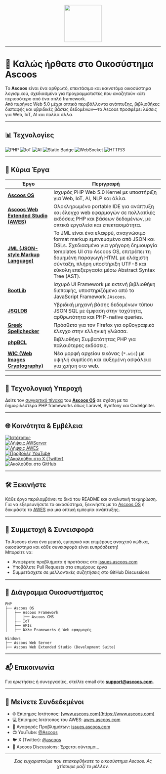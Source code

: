 <p align="center">
  <img src="https://dl.ascoos.com/images/ascoos.png" height="120" />
</p>

---

# 👋 Καλώς ήρθατε στο Οικοσύστημα Ascoos

Το **Ascoos** είναι ένα αρθρωτό, επεκτάσιμο και καινοτόμο οικοσύστημα λογισμικού, σχεδιασμένο για προγραμματιστές που αναζητούν κάτι περισσότερο από ένα απλό framework.  
Από πυρήνες Web 5.0 μέχρι οπτικά περιβάλλοντα ανάπτυξης, βιβλιοθήκες διεπαφής και υβριδικές βάσεις δεδομένων—το Ascoos προσφέρει λύσεις για Web, IoT, AI και πολλά άλλα.

---

## 📊 Τεχνολογίες

![PHP](https://img.shields.io/badge/5.6--8.5-blue?style=for-the-badge&label=PHP&labelColor=041f60&color=034f84)
![IoT](https://img.shields.io/badge/Ready-blue?style=for-the-badge&label=IoT&labelColor=%234e555b&color=006400)
![AI](https://img.shields.io/badge/Enabled-blue?style=for-the-badge&label=AI%2FNLP%2FNeural&labelColor=%234e555b&color=3e8548)
![Static Badge](https://img.shields.io/badge/Enabled-blue?style=for-the-badge&label=Macro%20Engine%20with%20DSL%2FAST&labelColor=%234e555b&color=3e8548)
![WebSocket](https://img.shields.io/badge/Supported-blue?style=for-the-badge&label=Web%20Socket&labelColor=%234e555b&color=873260)
![HTTP/3](https://img.shields.io/badge/Supported-blue?style=for-the-badge&label=HTTP%2F2%20%7C%20HTTP%2F3&labelColor=%234e555b&color=873260)

---

## 🚀 Κύρια Έργα

| Έργο | Περιγραφή |
|------|-----------|
| [**Ascoos OS**](https://github.com/ascoos/os) | Ισχυρός PHP Web 5.0 Kernel με υποστήριξη για Web, IoT, AI, NLP και άλλα. |
| [**Ascoos Web Extended Studio (AWES)**](https://github.com/ascoos/awes) | Ολοκληρωμένο portable IDE για ανάπτυξη και έλεγχο web εφαρμογών σε πολλαπλές εκδόσεις PHP και βάσεων δεδομένων, με οπτικά εργαλεία και επεκτασιμότητα. |
| [**JML (JSON-style Markup Language)**](https://github.com/ascoos/jml/blob/main/README-GR.md) | Το JML είναι ένα ελαφρύ, αναγνώσιμο format markup εμπνευσμένο από JSON και DSLs. Σχεδιασμένο για γρήγορη δημιουργία templates UI στο Ascoos OS, επιτρέπει τη δομημένη παραγωγή HTML με ελάχιστη σύνταξη, πλήρη υποστήριξη UTF-8 και εύκολη επεξεργασία μέσω Abstract Syntax Tree (AST). |
| [**BootLib**](https://github.com/ascoos/bootlib) | Ισχυρό UI Framework με εκτενή βιβλιοθήκη διεπαφής, υποστηριζόμενο από το JavaScript Framework `JAscoos`. |
| [**JSQLDB**](https://github.com/ascoos/jsqldb) | Υβριδική μηχανή βάσης δεδομένων τύπου JSON SQL με έμφαση στην ταχύτητα, αρθρωτότητα και PHP-native queries. |
| [**Greek Spellchecker**](https://addons.mozilla.org/el/firefox/addon/greek-spellchecker/) | Πρόσθετο για τον Firefox για ορθογραφικό έλεγχο στην ελληνική γλώσσα. |
| [**phpBCL**](https://github.com/ascoos/phpbcl) | Βιβλιοθήκη Συμβατότητας PHP για παλαιότερες εκδόσεις. |
| [**WIC (Web Images Cryptography)**](https://github.com/ascoos/wic) | Νέα μορφή αρχείου εικόνας (`*.wic`) με υψηλή συμπίεση και αυξημένη ασφάλεια για χρήση στο web. |

---

## 🧠 Τεχνολογική Υπεροχή

Δείτε τον [συγκριτικό πίνακα](https://github.com/ascoos/os/blob/main/COMPARE.md) του [**Ascoos OS**](https://github.com/ascoos/os) σε σχέση με τα δημοφιλέστερα PHP frameworks όπως Laravel, Symfony και CodeIgniter.

---

## 🌐 Κοινότητα & Εμβέλεια

[![Ιστότοπος](https://img.shields.io/website?url=https%3A%2F%2Fawes.ascoos.com)](https://awes.ascoos.com)  
[![Λήψεις AWServer](https://img.shields.io/sourceforge/dt/awserver?label=Ascoos%20Web%20Server)](https://sourceforge.net/projects/awserver/)  
[![Λήψεις AWES](https://img.shields.io/sourceforge/dt/ascoos-web-extended-studio?label=Ascoos%20Web%20Extended%20Studio)](https://sourceforge.net/projects/ascoos-web-extended-studio/)  
[![Προβολές YouTube](https://img.shields.io/youtube/channel/views/UCSXEgwKou_sV0D6ZWOaih5w)](https://www.youtube.com/@Ascoos)  
[![Ακολούθοι στο X (Twitter)](https://img.shields.io/twitter/follow/ascoos)](https://x.com/ascoos)  
![Ακολούθοι στο GitHub](https://img.shields.io/github/followers/ascoos)

---

## 🛠️ Ξεκινήστε

Κάθε έργο περιλαμβάνει το δικό του README και αναλυτική τεκμηρίωση.  
Για να εξερευνήσετε το οικοσύστημα, ξεκινήστε με το [Ascoos OS](https://github.com/ascoos/os) ή δοκιμάστε το [AWES](https://github.com/ascoos/awes) για μια οπτική εμπειρία ανάπτυξης.

---

## 🤝 Συμμετοχή & Συνεισφορά

Το Ascoos είναι ένα μεικτό, εμπορικό και επιμέρους ανοιχτού κώδικα, οικοσύστημα και κάθε συνεισφορά είναι ευπρόσδεκτη!  
Μπορείτε να:
- Αναφέρετε προβλήματα ή προτάσεις στο [issues.ascoos.com](https://issues.ascoos.com)
- Υποβάλετε Pull Requests στα επιμέρους έργα
- Συμμετάσχετε σε μελλοντικές συζητήσεις στο GitHub Discussions

---

## 🧩 Διάγραμμα Οικοσυστήματος

```text
PHP
├── Ascoos OS
│   ├── Ascoos Framework
│   │   ├── Ascoos CMS 
│   ├── IoT
│   ├── APIs
│   ├── Άλλα Frameworks ή Web εφαρμογές

Windows
├── Ascoos Web Server
├── Ascoos Web Extended Studio (Development Suite)
```

---

## 📬 Επικοινωνία

Για ερωτήσεις ή συνεργασίες, στείλτε email στο **support@ascoos.com**.

---

## 📣 Μείνετε Συνδεδεμένοι

- 🌐 Επίσημος Ιστότοπος: [www.ascoos.com](https://www.ascoos.com)
- 💻 Επίσημος Ιστότοπος του AWES: [awes.ascoos.com](https://awes.ascoos.com)
- 🐞 Αναφορές Προβλημάτων: [issues.ascoos.com](https://issues.ascoos.com)
- 📺 YouTube: [@Ascoos](https://www.youtube.com/@Ascoos)  
- 🐦 X (Twitter): [@ascoos](https://x.com/ascoos)  
- 🧵 Ascoos Discussions: Έρχεται σύντομα...

---

<p align="center"><i>Σας ευχαριστούμε που επισκεφθήκατε το οικοσύστημα Ascoos. Ας χτίσουμε μαζί το μέλλον.</i></p>





